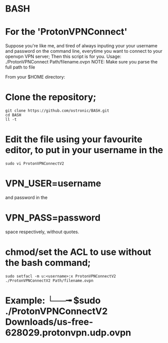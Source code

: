 # BASH
#  For the 'ProtonVPNConnect'   
  Suppose you're like me, and tired of always inputing your your username and password on the command line, everytime you want to connect to your openvpn VPN server; Then this script is for you.
Usage: ./ProtonVPNConnect Path/filename.ovpn 
NOTE: Make sure you parse the full path to file

From your $HOME directory:
#  Clone the repository;
    git clone https://github.com/ostronic/BASH.git 
    cd BASH
    ll -t

# Edit the file using your favourite editor, to put in your username in the 
    sudo vi ProtonVPNConnectV2
# VPN_USER=username
and password in the 
# VPN_PASS=password 
space respectively, without quotes.

#  chmod/set the ACL to use without the bash command;
    sudo setfacl -m u:<username>:x ProtonVPNConnectV2
    ./ProtonVPNConnectV2 Path/filename.ovpn
    
#  Example: └──╼ $sudo ./ProtonVPNConnectV2 Downloads/us-free-628029.protonvpn.udp.ovpn
